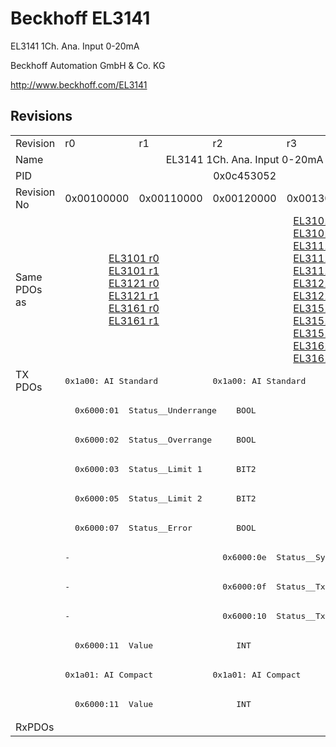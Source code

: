 # Beckhoff EL3141

EL3141 1Ch. Ana. Input 0-20mA

Beckhoff Automation GmbH & Co. KG

http://www.beckhoff.com/EL3141

## Revisions
<table>
<tr>
<td>Revision</td>
<td>r0</td>
<td>r1</td>
<td>r2</td>
<td>r3</td>
<td>r4</td>
</tr>
<tr>
<td>Name</td>
<td colspan=5 align="center">EL3141 1Ch. Ana. Input 0-20mA</td>
</tr>
<tr>
<td>PID</td>
<td colspan=5 align="center">0x0c453052</td>
</tr>
<tr>
<td>Revision No</td>
<td>0x00100000</td>
<td>0x00110000</td>
<td>0x00120000</td>
<td>0x00130000</td>
<td>0x00140000</td>
</tr>
<tr>
<td>Same PDOs as</td>
<td colspan=2 align="center"><a href="EL3101.md">EL3101 r0</a><br/><a href="EL3101.md">EL3101 r1</a><br/><a href="EL3121.md">EL3121 r0</a><br/><a href="EL3121.md">EL3121 r1</a><br/><a href="EL3161.md">EL3161 r0</a><br/><a href="EL3161.md">EL3161 r1</a></td>
<td colspan=3 align="center"><a href="EL3101.md">EL3101 r2</a><br/><a href="EL3101.md">EL3101 r3</a><br/><a href="EL3111.md">EL3111 r2</a><br/><a href="EL3111.md">EL3111 r3</a><br/><a href="EL3111.md">EL3111 r4</a><br/><a href="EL3121.md">EL3121 r2</a><br/><a href="EL3121.md">EL3121 r3</a><br/><a href="EL3151.md">EL3151 r2</a><br/><a href="EL3151.md">EL3151 r3</a><br/><a href="EL3151.md">EL3151 r4</a><br/><a href="EL3161.md">EL3161 r2</a><br/><a href="EL3161.md">EL3161 r3</a></td>
</tr>
<tr>
<td rowspan=12 valign=top>TX PDOs</td>
<td colspan=2 align="left"><pre>0x1a00: AI Standard </pre></td>
<td colspan=3 align="left"><pre>0x1a00: AI Standard</pre></td>
<td></td>
</tr>
<tr>
<td colspan=5 align="left"><pre>  0x6000:01  Status__Underrange    BOOL</pre></td>
</tr>
<tr>
<td colspan=5 align="left"><pre>  0x6000:02  Status__Overrange     BOOL</pre></td>
</tr>
<tr>
<td colspan=5 align="left"><pre>  0x6000:03  Status__Limit 1       BIT2</pre></td>
</tr>
<tr>
<td colspan=5 align="left"><pre>  0x6000:05  Status__Limit 2       BIT2</pre></td>
</tr>
<tr>
<td colspan=5 align="left"><pre>  0x6000:07  Status__Error         BOOL</pre></td>
</tr>
<tr>
<td colspan=2 align="left"><pre>-</pre></td>
<td colspan=3 align="left"><pre>  0x6000:0e  Status__Sync error    BOOL</pre></td>
</tr>
<tr>
<td colspan=2 align="left"><pre>-</pre></td>
<td colspan=3 align="left"><pre>  0x6000:0f  Status__TxPDO State   BOOL</pre></td>
</tr>
<tr>
<td colspan=2 align="left"><pre>-</pre></td>
<td colspan=3 align="left"><pre>  0x6000:10  Status__TxPDO Toggle  BOOL</pre></td>
</tr>
<tr>
<td colspan=5 align="left"><pre>  0x6000:11  Value                 INT</pre></td>
</tr>
<tr>
<td colspan=2 align="left"><pre>0x1a01: AI Compact </pre></td>
<td colspan=3 align="left"><pre>0x1a01: AI Compact</pre></td>
</tr>
<tr>
<td colspan=5 align="left"><pre>  0x6000:11  Value                 INT</pre></td>
</tr>
<tr>
<td>RxPDOs</td>
<td colspan=5 align="left"></td>
</tr>
</table>
